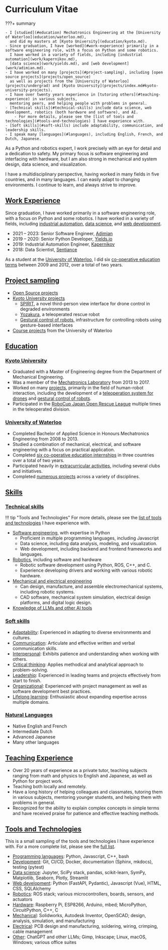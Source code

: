 # Curriculum Vitae
???+ summary

    - I [studied](#education) Mechatronics Engineering at the [University of Waterloo](education/waterloo.md),
      and did my masters at [Kyoto University](education/kyoto.md).
    - Since graduation, I have [worked](#work-experience) primarily in a software engineering role, with a focus on Python and some robotics.
      I have worked in a variety of fields, including [industrial automation](work/kapernikov.md),
      [data science](work/yields.md), and [web development](work/adimian.md).
    - I have worked on many [projects](#project-sampling), including [open source projects](projects/open_source)
      as well as projects from the [University of Waterloo](projects/undergrad) and [Kyoto University](projects/index.md#kyoto-university-projects).
    - I have over twenty years experience in [tutoring others](#teaching-experience) in various subjects,
      mentoring peers, and helping people with problems in general.
    - [Technical skills](#technical-skills) include data science, web development, robotics (both hardware and software), and AI.
        - For more details, please see the [list of tools and technologies](#tools-and-technologies) I have experience with.
    - [Soft skills](#soft-skills) include adaptability, communication, and leadership skills.
    - I speak many [languages](#languages), including English, French, and Dutch, Japanese.

As a Python and robotics expert, I work precisely with an eye for detail and a dedication to safety.
My primary focus is software engineering and interfacing with hardware,
but I am also strong in mechanical and system design,
data science, and visualization.

I have a multidisciplinary perspective, having worked in many fields in five countries, and in many languages.
I can easily adapt to changing environments.
I continue to learn, and always strive to improve. 

## [Work Experience](work/index.md)

Since graduation, I have worked primarily in a software engineering role, with a focus on Python and some robotics.
I have worked in a variety of fields, including [industrial automation](work/kapernikov.md), [data science](work/yields.md), and [web development](work/adimian.md).

- 2021 &ndash; 2023: Senior Software Engineer, [Adimian](work/adimian.md)
- 2019 &ndash; 2020: Senior Python Developer, [Yields.io](work/yields.md)
- 2019: Industrial Automation Engineer, [Kapernikov](work/kapernikov.md)
- 2018: Data Scientist, [Sentiance](work/sentiance.md)

As a student at the [University of Waterloo](education/waterloo), I did six [co-operative education terms](work/coop.md)
between 2009 and 2012, over a total of two years.

## [Project sampling](projects/index.md)
- [Open Source projects](projects/open_source) 
- [Kyoto University projects](projects/index.md#kyoto-university-projects)
    - [SPIRIT](projects/spirit), a novel third-person view interface for drone control in degraded environments
    - [Yozakura](projects/yozakura), a teleoperated rescue robot
    - [Gestural control of robots](projects/myo), infrastructure for controlling robots using gesture-based interfaces
- [Course projects](projects/undergrad) from the University of Waterloo

## [Education](education/index.md)
### [Kyoto University](education/kyoto.md)
- Graduated with a Master of Engineering degree from the Department of Mechanical Engineering.
- Was a member of the [Mechatronics Laboratory](http://www.mechatronics.me.kyoto-u.ac.jp/index.php?ml_lang=en) from 2013 to 2017.
- Worked on many [projects](education/kyoto.md#highlighted-projects), primarily in the field of human-robot interaction,
  including the development of a [teleoperation system for drones](projects/spirit.md) and [gestural control of robots](projects/myo.md).
- Participated in the [RoboCup Japan Open Rescue League](projects/yozakura.md) multiple times in the teleoperated division.

### [University of Waterloo](education/waterloo.md)
- Completed Bachelor of Applied Science in Honours Mechatronics Engineering from 2008 to 2013.
- Studied a combination of mechanical, electrical, and software engineering with a focus on practical application.
- Completed [six co-operative education internships](work/coop.md) in three countries over a total of two years.
- Participated heavily in [extracurricular activities](education/waterloo.md#extracurricular-activities), including several clubs and initiatives.
- Completed [numerous projects](education/waterloo.md#highlighted-projects) across a variety of disciplines.

## [Skills](skills.md)
### [Technical skills](skills.md#technical-skills)
!!! tip "Tools and Technologies"
    For more details, please see the [list of tools and technologies](tools.md) I have experience with.

- [Software engineering](skills.md#software-engineering), with expertise in Python
    - Proficient in multiple programming languages, including Javascript
    - Data science, including data analysis, modeling, and visualization.
    - Web development, including backend and frontend frameworks and languages.
- [Robotics](skills.md#robotics), including software and hardware
    - Robotic software development using Python, ROS, C++, and C. 
    - Experience developing drivers and working with various robotic hardware.
- [Mechanical and electrical engineering](skills.md#mechanical-and-electrical-engineering)
    - Can design, manufacture, and assemble electromechanical systems, including robotic systems.
    - CAD software, mechanical system simulation, electrical design platforms, and digital logic design.
- [Knowledge of LLMs and other AI tools](skills.md#other-skills)

### [Soft skills](skills.md#soft-skills)
- [Adaptability](skills.md#adaptability): Experienced in adapting to diverse environments and cultures.
- [Communication](skills.md#communication-skills): Articulate and effective written and verbal communication skills.
- [Interpersonal](skills.md#interpersonal-skills): Exhibits patience and understanding when working with others.
- [Critical thinking](skills.md#critical-thinking-and-problem-solving): Applies methodical and analytical approach to problem-solving.
- [Leadership](skills.md#leadership): Experienced in leading teams and projects effectively from start to finish.
- [Organizational](skills.md#organizational-skills): Experienced with project management as well as software development best practices.
- [Lifelong learning](skills.md#lifelong-learning): Enthusiastic about expanding expertise across multiple domains.

### [Natural Languages](skills.md#languages)
- Native English and French
- Intermediate Dutch
- Advanced Japanese
- Many other languages

## [Teaching Experience](teaching.md)
- Over 20 years of experience as a private tutor, teaching subjects ranging from math and physics to English and Japanese,
as well as Python for project work.
- Teaching both locally and remotely.
- Have a long history of helping colleagues and classmates, tutoring them in various subjects,
mentoring younger students, and helping them with problems in general.
- Recognized for the ability to explain complex concepts in simple terms and have received praise
for patience and effective teaching methods.

## [Tools and Technologies](tools.md)
This is a small sampling of the tools and technologies I have experience with. For a more complete list, please see the [full list](tools.md).

- [Programming languages](tools.md#software-engineering): Python, Javascript, C++, bash
- [Development](tools.md#software-engineering): Git, CI/CD, Docker, documentation (Sphinx, mkdocs), testing (pytest)
- [Data science](tools.md#data-science): Jupyter, SciPy stack, pandas, scikit-learn, SymPy, Matplotlib, Seaborn, Plotly, Streamlit
- [Web development](tools.md#web-development): Python (FastAPI, Pydantic), Javascript (Vue), HTML, CSS, SQLAlchemy
- [Robotics](tools.md#robotics): ROS stack; various microcontrollers, boards, sensors, and actuators
- [Hardware](tools.md#electrical-engienering): Raspberry Pi, ESP8266, Arduino, mbed; MicroPython, CircuitPython, C++, C
- [Mechanical](tools.md#mechanical-engineering): Solidworks, Autodesk Inventor, OpenSCAD; design, analysis, simulation, and manufacturing
- [Electrical](tools.md#electrical-engineering): PCB design and manufacturing, soldering, wiring, crimping, cable management
- [Other](tools.md#other-tools): ChatGPT and other LLMs; Gimp, Inkscape; Linux, macOS, Windows; various office suites
